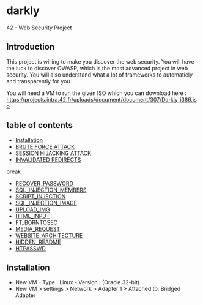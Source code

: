 # darkly
42 - Web Security Project

## Introduction

This project is willing to make you discover the web security. You will have the luck to discover OWASP, which is the most advanced project in web security. You will also understand what a lot of frameworks to automaticly and transparently for you.

You will need a VM to run the given ISO which you can download here : 
https://projects.intra.42.fr/uploads/document/document/307/Darkly_i386.iso

## table of contents
* [Installation](#installation)
* [BRUTE FORCE ATTACK](https://github.com/tillderoquefeuil/darkly/blob/master/BRUTE_FORCE_ATTACK/Ressources/man.md)
* [SESSION HIJACKING ATTACK](https://github.com/tillderoquefeuil/darkly/blob/master/SESSION_HIJACKING_ATTACK/Ressources/man.md)
* [INVALIDATED REDIRECTS](https://github.com/tillderoquefeuil/darkly/blob/master/INVALIDATED_REDIRECTS/Ressources/man.md)

break

* [RECOVER_PASSWORD](https://github.com/tillderoquefeuil/darkly/blob/master/RECOVER_PASSWORD/Ressources/man.md)
* [SQL_INJECTION_MEMBERS](https://github.com/tillderoquefeuil/darkly/blob/master/SQL_INJECTION_MEMBERS/Ressources/man.md)
* [SCRIPT_INJECTION](https://github.com/tillderoquefeuil/darkly/blob/master/SCRIPT_INJECTION/Ressources/man.md)
* [SQL_INJECTION_IMAGE](https://github.com/tillderoquefeuil/darkly/blob/master/SQL_INJECTION_IMAGE/Ressources/man.md)
* [UPLOAD_IMG](https://github.com/tillderoquefeuil/darkly/blob/master/UPLOAD_IMG/Ressources/man.md)
* [HTML_INPUT](https://github.com/tillderoquefeuil/darkly/blob/master/HTML_INPUT/Ressources/man.md)
* [FT_BORNTOSEC](https://github.com/tillderoquefeuil/darkly/blob/master/FT_BORNTOSEC/Ressources/man.md)
* [MEDIA_REQUEST](https://github.com/tillderoquefeuil/darkly/blob/master/MEDIA_REQUEST/Ressources/man.md)
* [WEBSITE_ARCHITECTURE](https://github.com/tillderoquefeuil/darkly/blob/master/WEBSITE_ARCHITECTURE/Ressources/man.md)
* [HIDDEN_README](https://github.com/tillderoquefeuil/darkly/blob/master/HIDDEN_README/Ressources/man.md)
* [HTPASSWD](https://github.com/tillderoquefeuil/darkly/blob/master/HTPASSWD/Ressources/man.md)

## Installation <a id="installation"></a>
- New VM - Type : Linux - Version : (Oracle 32-bit)
- New VM > settings > Network > Adapter 1 > Attached to: Bridged Adapter